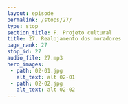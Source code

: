 ```yaml
---
layout: episode
permalink: /stops/27/
type: stop
section_title: F. Projeto cultural
title: 27. Realojamento dos moradores
page_rank: 27
stop_id: 27
audio_file: 27.mp3
hero_images:
 - path: 02-01.jpg
   alt_text: alt 02-01
 - path: 02-02.jpg
   alt_text: alt 02-02
---
```

